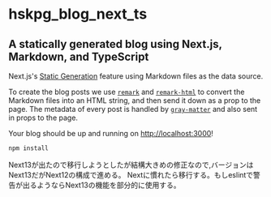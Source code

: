 
# hskpg_blog_next_ts

## A statically generated blog using Next.js, Markdown, and TypeScript
Next.js's [Static Generation](https://nextjs.org/docs/basic-features/pages) feature using Markdown files as the data source.

To create the blog posts we use [`remark`](https://github.com/remarkjs/remark) and [`remark-html`](https://github.com/remarkjs/remark-html) to convert the Markdown files into an HTML string, and then send it down as a prop to the page. The metadata of every post is handled by [`gray-matter`](https://github.com/jonschlinkert/gray-matter) and also sent in props to the page.

Your blog should be up and running on [http://localhost:3000](http://localhost:3000)! 

```bash
npm install
```

Next13が出たので移行しようとしたが結構大きめの修正なので,バージョンはNext13だがNext12の構成で進める。
Nextに慣れたら移行する。もしeslintで警告が出るようならNext13の機能を部分的に使用する。
